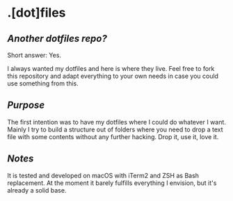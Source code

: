 # .[dot]files

## _Another dotfiles repo?_

Short answer: Yes.

I always wanted my dotfiles and here is where they live. Feel free to fork this repository and adapt everything to your own needs in case you could use something from this.

## _Purpose_

The first intention was to have my dotfiles where I could do whatever I want. Mainly I try to build a structure out of folders where you need to drop a text file with some contents without any further hacking. Drop it, use it, love it.

## _Notes_

It is tested and developed on macOS with iTerm2 and ZSH as Bash replacement.
At the moment it barely fulfills everything I envision, but it's already a solid base.
